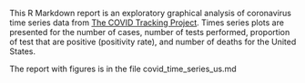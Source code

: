 This R Markdown report is an exploratory graphical analysis of coronavirus time series data from [The COVID Tracking Project](https://covidtracking.com/data).  Times series plots are presented for the number of cases, number of tests performed, proportion of test that are positive (positivity rate), and number of deaths for the United States.  

The report with figures is in the file covid_time_series_us.md

